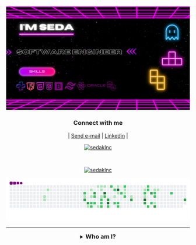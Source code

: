 
![logo](https://github.com/sedaklnc/sedaklnc/blob/main/img.png)

<p align="left">
</p>

<h3 align='center'>Connect with me</h3>
<p align="center">
	| <a href="mailto:sednr.klnc@gmail.com" target="_blank" align="center">Send e-mail</a> |
	<a href="https://www.linkedin.com/in/seda-nur-kilinc/" target="_blank" align="center">Linkedin</a> |
	
</p>

<p align="center">
<a href="#go-nowhere">
<img align="center" src="https://github-readme-streak-stats.herokuapp.com/?user=sedaklnc&theme=tokyonight&ring=ffa200&fire=15f4ee&currStreakNum=a35eff&currStreakLabel=a35eff&sideLabels=4296f5&sideNums=4296f5&hide_border=true&background=00000000" alt="sedaklnc" />
</a>
</p>


<br />

<!-- Trophies -->
<p align="center"> <a href="#go-nowhere"><img src="https://github-profile-trophy.vercel.app/?username=sedaklnc&title=Issues,Followers,PullRequest,MultipleLang,Stars,Commit&theme=onedark&no-bg=true&no-frame=true" alt="sedaklnc" /></a> </p>

![snake gif](https://github.com/sedaklnc/sedaklnc/blob/output/github-contribution-grid-snake.gif)
<hr />

<details align="center">
  <summary align="center"><h3 style="display: inline;">Who am I?<h3></summary>
	<p align="center">
		Hello, world! I am Seda, a  Sofware Engineer Student at Uskudar University. I love to code and design 👩‍💻. 

Other than coding,  I like to cook 🍳 in my leisure time. I spend most of my time building something I like, When I don’t, I watch movies 🎥, especially  The Big Bang Theory and Fringe . I love dogs 🐕, although I don’t have one.

I regard everybody as a fellow human, regardless of their socio-political and / or economic status. I strongly support equality; equality among genders, race, religion, cast etc. I believe people should be valued equally regardless of their birth.


	
<hr />



<details align="center">
  <summary align="center"><h3 style="display: inline;">What do I do?<h3></summary>
	<table align="center">
		<tr>
		<td align="center">
		 <a href="#go-nowhere">
			<img align="center" src="https://github-readme-stats.vercel.app/api?username=sedaklnc&layout=compact&theme=tokyonight&bg_color=ffffff00&hide_border=true&langs_count=10">
			</a>
		</td>
		<td align="center">
		 <a href="#go-nowhere">
			<img align="center" src="https://github-readme-stats.vercel.app/api/top-langs/?username=sedaklnc&langs_count=10&layout=compact&theme=tokyonight&bg_color=ffffff00&hide_border=true">
			</a>
		</td>
	</table>
	 	  <p align="center"> The above stats do not show my skill levels or proficiency. It just shows what languages I use the most. Don't ask me if I'm a C developer or HTML Programmer.I am a Software Developer I can do it everything.If I dont know I can learn.</p>
</details>











  

